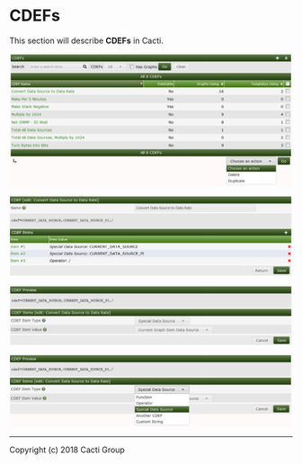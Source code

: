 # CDEFs

This section will describe **CDEFs** in Cacti.

![CDEFs](images/cdefs.png)

![CDEFs Edit](images/cdefs-edit1.png)

![CDEFs Item Edit](images/cdefs-edit2.png)

![CDEFs Item Type Edit](images/cdefs-edit3.png)

---
Copyright (c) 2018 Cacti Group
